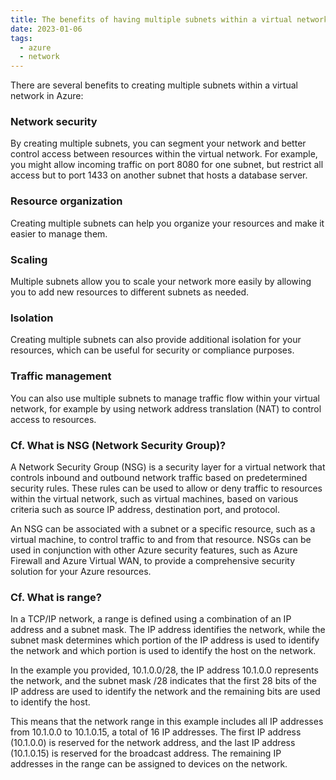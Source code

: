 ```yaml
---
title: The benefits of having multiple subnets within a virtual network in Azure
date: 2023-01-06
tags:
  - azure
  - network
---
```


There are several benefits to creating multiple subnets within a virtual network in Azure:

### Network security

By creating multiple subnets, you can segment your network and better control access between resources within the virtual network. For example, you might allow incoming traffic on port 8080 for one subnet, but restrict all access but to port 1433 on another subnet that hosts a database server.

### Resource organization

Creating multiple subnets can help you organize your resources and make it easier to manage them.

### Scaling

Multiple subnets allow you to scale your network more easily by allowing you to add new resources to different subnets as needed.

### Isolation

Creating multiple subnets can also provide additional isolation for your resources, which can be useful for security or compliance purposes.

### Traffic management

You can also use multiple subnets to manage traffic flow within your virtual network, for example by using network address translation (NAT) to control access to resources.

### Cf. What is NSG (Network Security Group)?

A Network Security Group (NSG) is a security layer for a virtual network that controls inbound and outbound network traffic based on predetermined security rules. These rules can be used to allow or deny traffic to resources within the virtual network, such as virtual machines, based on various criteria such as source IP address, destination port, and protocol.

An NSG can be associated with a subnet or a specific resource, such as a virtual machine, to control traffic to and from that resource. NSGs can be used in conjunction with other Azure security features, such as Azure Firewall and Azure Virtual WAN, to provide a comprehensive security solution for your Azure resources.

### Cf. What is range?

In a TCP/IP network, a range is defined using a combination of an IP address and a subnet mask. The IP address identifies the network, while the subnet mask determines which portion of the IP address is used to identify the network and which portion is used to identify the host on the network.

In the example you provided, 10.1.0.0/28, the IP address 10.1.0.0 represents the network, and the subnet mask /28 indicates that the first 28 bits of the IP address are used to identify the network and the remaining bits are used to identify the host.

This means that the network range in this example includes all IP addresses from 10.1.0.0 to 10.1.0.15, a total of 16 IP addresses. The first IP address (10.1.0.0) is reserved for the network address, and the last IP address (10.1.0.15) is reserved for the broadcast address. The remaining IP addresses in the range can be assigned to devices on the network.

